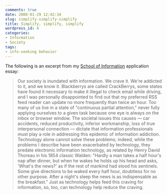 ```yaml
---
comments: true
date: 2008-01-29 12:42:34
slug: simplify-simplify-simplify
title: Simplify, simplify, simplify
wordpress_id: 4
categories:
- Information
- Society
tags:
- info-seeking behavior
---
```


The following is an excerpt from my [School of Information](http://si.umich.edu/) application essay:


> Our society is inundated with information. We crave it. We're addicted to it, and we know it. Blackberrys are called CrackBerrys, some states have found it necessary to make it illegal to check email while driving, and I was personally disappointed to find out that my preferred RSS feed reader can update no more frequently than twice an hour. Too many of us live in a state of "continuous partial attention," never fully applying ourselves to a given task because one eye is always on the inbox or browser window. The societal issues this causes — car accidents, reduced productivity, inferior workmanship, loss of true interpersonal connection — dictate that information professionals must play a role in addressing this epidemic of information addiction. Technology alone cannot solve these problems; indeed, while the problems I describe have been exacerbated by technology, they predate electronic information technology, as related by Henry David Thoreau in his 1854 classic Walden: "Hardly a man takes a half hour's nap after dinner, but when he wakes he holds up his head and asks, 'What's the news?' as if the rest of mankind had stood his sentinels. Some give directions to be waked every half hour, doubtless for no other purpose. After a night's sleep the news is as indispensable as the breakfast." Just as technology helps feed this craving for information, so, too, can technology help reduce the craving.
